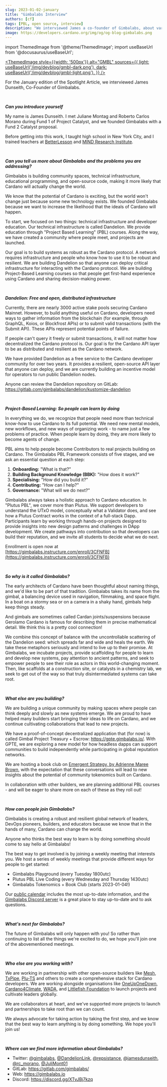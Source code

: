 ```yaml
---
slug: 2023-01-02-january
title: "Gimbalabs Interview"
authors: [cf]
tags: [PBL, open source, interview]
description: "We interviewed James a co-founder of Gimbalabs, about various projects they are building, such as Dandelion, and how they contribute to the Cardano ecosystem."
image: https://developers.cardano.org/img/og/og-blog-gimbalabs.png
---
```


import ThemedImage from '@theme/ThemedImage';
import useBaseUrl from '@docusaurus/useBaseUrl';

 [<ThemedImage
style={{width: '500px'}}
alt="GMBL"
sources={{
    light: useBaseUrl('/img/devblog/gmbl-dark.png'),
    dark: useBaseUrl('/img/devblog/gmbl-light.png'),
  }}
/>](https://gimbalabs.com/)

For the January edition of the Spotlight Article, we interviewed James Dunseith, Co-Founder of Gimbalabs.


<br />

**_Can you introduce yourself_**

My name is James Dunseith. I met Juliane Montag and Roberto Carlos Morano during Fund 1 of Project Catalyst, and we founded Gimbalabs with a Fund 2 Catalyst proposal.

Before getting into this work, I taught high school in New York City, and I trained teachers at [BetterLesson](https://betterlesson.com/) and [MIND Research Institute](https://www.mindresearch.org/).


<br />

**_Can you tell us more about Gimbalabs and the problems you are addressing?_**

Gimbalabs is building community spaces, technical infrastructure, educational programming, and open-source code, making it more likely that Cardano will actually change the world.

We know that the potential of Cardano is exciting, but the world won't change just because some new technology exists. We founded Gimbalabs because we want to increase the likelihood that the ideals of Cardano will happen.

To start, we focused on two things: technical infrastructure and developer education. Our technical infrastructure is called Dandelion. We provide education through "Project Based Learning" (PBL) courses. Along the way, we have created a community where people meet, and projects are launched.

Our goal is to build systems as robust as the Cardano protocol. A network requires infrastructure and people who know how to use it to be robust and resilient. We are building Dandelion so that anyone can deploy critical infrastructure for interacting with the Cardano protocol. We are building Project-Based Learning courses so that people get first-hand experience using Cardano and sharing decision-making power.


<!-- truncate -->
<br />

**_Dandelion: Free and open, distributed infrastructure_**

Currently, there are nearly 3000 active stake pools securing Cardano Mainnet. However, to build anything useful on Cardano, developers need ways to gather information from the blockchain (for example, through GraphQL, Koios, or Blockfrost APIs) or to submit valid transactions (with the Submit API). These APIs represent potential points of failure. 

If people can't query it freely or submit transactions, it will not matter how decentralized the Cardano protocol is. Our goal is for the Cardano API layer to be as distributed and resilient as the Cardano network.

We have provided Dandelion as a free service to the Cardano developer community for over two years. It provides a resilient, open-source API layer that anyone can deploy, and we are currently building an incentive model for operators to run public Dandelion nodes.

Anyone can review the Dandelion repository on GitLab: https://gitlab.com/gimbalabs/dandelion/kustomize-dandelion


<br />

**_Project-Based Learning: So people can learn by doing_**

In everything we do, we recognize that people need more than technical know-how to use Cardano to its full potential. We need new mental models, new workflows, and new ways of organizing work - to name just a few problems of practice. When people learn by doing, they are more likely to become agents of change.

PBL aims to help people become Contributors to real projects building on Cardano. The Gimbalabs PBL Framework consists of five stages, and we ask an essential question at each step:

1. **Onboarding:** "What is that?"
2. **Building Background Knowledge (BBK):** "How does it work?"
3. **Specialising:** "How did you build it?"
4. **Contributing:** "How can I help?"
5. **Governance:** "What will we do next?"

Gimbalabs always takes a holistic approach to Cardano education. In "Plutus PBL", we cover more than Plutus. We support developers to understand the UTxO model, conceptually what a Validator does, and see how a Plutus Contract works in the context of a full-stack Dapp. Participants learn by working through hands-on projects designed to provide insights into new design patterns and challenges in DApp development. We create pathways into contribution so that developers can build their reputation, and we invite all students to decide what we do next.

Enrollment is open now at [https://gimbalabs.instructure.com/enroll/3CFNFB](https://gimbalabs.instructure.com/enroll/3CFNFB) 


<br />

**_So why is it called Gimbalabs?_**

The early architects of Cardano have been thoughtful about naming things, and we'd like to be part of that tradition. Gimbalabs takes its name from the gimbal, a balancing device used in navigation, filmmaking, and space flight. In a boat on a stormy sea or on a camera in a shaky hand, gimbals help keep things steady. 

And gimbals are sometimes called Cardan joints/suspensions because Gerolamo Cardano is famous for describing them in precise mathematical detail. We think this is a pretty cool connection!

We combine this concept of balance with the uncontrollable scattering of the Dandelion seed: which spreads far and wide and heals the earth. We take these metaphors seriously and intend to live up to their promise. At Gimbalabs, we incubate projects, provide scaffolding for people to learn and develop new systems, pay attention to ancient patterns, and seek to empower people to see their role as actors in this world-changing moment. Then, like scaffolds at a construction site, or catalysts in a chemistry lab, we seek to get out of the way so that truly disintermediated systems can take root.


<br />

**_What else are you building?_**

We are building a unique community by making spaces where people can think deeply and slowly as new systems emerge. We are proud to have helped many builders start bringing their ideas to life on Cardano, and we continue cultivating collaborations that lead to new projects.

We have a proof-of-concept decentralized application that (for now) is called Gimbal Project Treasury + Escrow: https://gpte.gimbalabs.io/. With GPTE, we are exploring a new model for how headless dapps can support communities to build independently while participating in global reputation networks.

We are hosting a book club on [Emergent Strategy, by Adrienne Maree Brown](https://www.akpress.org/emergentstrategy.html), with the expectation that these conversations will lead to new insights about the potential of community tokenomics built on Cardano.

In collaboration with other builders, we are planning additional PBL courses - and will be eager to share more on each of these as they roll out!


<br />

**_How can people join Gimbalabs?_**

Gimbalabs is creating a robust and resilient global network of leaders, DevOps pioneers, builders, and educators because we know that in the hands of many, Cardano can change the world.

Anyone who thinks the best way to learn is by doing something should come to say hello at Gimbalabs!

The best way to get involved is by joining a weekly meeting that interests you. We host a series of weekly meetings that provide different ways for people to get started:
- Gimbalabs Playground (every Tuesday 1800utc)
- Plutus PBL Live Coding (every Wednesday and Thursday 1430utc)
- Gimbalabs Tokenomics + Book Club (starts 2023-01-04!)

Our [public calendar](https://gimbalabs.com/calendar) includes the most up-to-date information, and the [Gimbalabs Discord server](https://discord.gg/XTvJBj7kzq) is a great place to stay up-to-date and to ask questions.


<br />

**_What's next for Gimbalabs?_**

The future of Gimbalabs will only happen with you! So rather than continuing to list all the things we're excited to do, we hope you'll join one of the abovementioned meetings.


<br />

**_Who else are you working with?_**

We are working in partnership with other open-source builders like [Mesh](https://meshjs.dev/), [TxPipe](https://txpipe.io/), [Plu-TS](https://github.com/HarmonicLabs/plu-ts) and others to create a comprehensive stack for Cardano developers. We are working alongside organisations like [OneUpOneDown](https://oneuponedown.org/), [Cardano4Climate](https://cardano4climate.com/), [WADA](https://www.wada.org/), and [Littlefish Foundation](https://littlefish.foundation/) to launch projects and cultivate leaders globally.

We are collaborators at heart, and we've supported more projects to launch and partnerships to take root than we can count. 

We always advocate for taking action by taking the first step, and we know that the best way to learn anything is by doing something. We hope you'll join us!


<br />

**_Where can we find more information about Gimbalabs?_**

- Twitter: [@gimbalabs](https://twitter.com/gimbalabs), [@DandelionLink](https://twitter.com/DandelionLink),  [@repsistance](https://twitter.com/repsistance), [@jamesdunseith](https://twitter.com/jamesdunseith), [@rc_morano](https://twitter.com/rc_morano), [@JuliMont01](https://twitter.com/JuliMont01)
- GitLab: https://gitlab.com/gimbalabs/
- Web: https://gimbalabs.io 
- Discord: https://discord.gg/XTvJBj7kzq 
